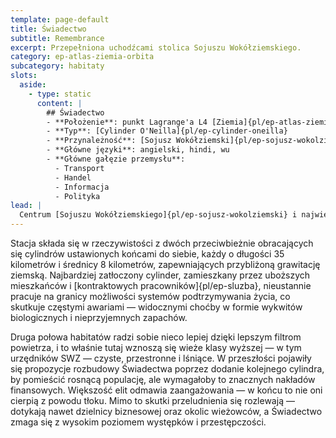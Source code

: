 ```yaml
---
template: page-default
title: Świadectwo
subtitle: Remembrance
excerpt: Przepełniona uchodźcami stolica Sojuszu Wokółziemskiego.
category: ep-atlas-ziemia-orbita
subcategory: habitaty
slots:
  aside:
    - type: static
      content: |
        ## Świadectwo
        - **Położenie**: punkt Lagrange'a L4 [Ziemia]{pl/ep-atlas-ziemia-orbita}-[Luna]{pl/ep-atlas-luna}
        - **Typ**: [Cylinder O'Neilla]{pl/ep-cylinder-oneilla}
        - **Przynależność**: [Sojusz Wokółziemski]{pl/ep-sojusz-wokolziemski}
        - **Główne języki**: angielski, hindi, wu
        - **Główne gałęzie przemysłu**: 
          - Transport
          - Handel
          - Informacja
          - Polityka
lead: |
  Centrum [Sojuszu Wokółziemskiego]{pl/ep-sojusz-wokolziemski} i największa stacja w pobliżu [Ziemi]{pl/ep-atlas-ziemia}, Świadectwo dominuje w punkcie L4 Ziemia–Księżyc i jest domem dla ponad dwóch milionów mieszkańców. Choć to największy [cylinder O’Neilla]{pl/ep-cylinder-oneilla} w historii, stacja jest wciąż przeludniona, przez co większość jej obszaru jest ciasna, brudna, śmierdząca i niebezpieczna.
---
```

Stacja składa się w rzeczywistości z dwóch przeciwbieżnie obracających się cylindrów ustawionych końcami do siebie, każdy o długości 35 kilometrów i średnicy 8 kilometrów, zapewniających przybliżoną grawitację ziemską. Najbardziej zatłoczony cylinder, zamieszkany przez uboższych mieszkańców i [kontraktowych pracowników]{pl/ep-sluzba}, nieustannie pracuje na granicy możliwości systemów podtrzymywania życia, co skutkuje częstymi awariami — widocznymi choćby w formie wykwitów biologicznych i nieprzyjemnych zapachów.

Druga połowa habitatów radzi sobie nieco lepiej dzięki lepszym filtrom powietrza, i to właśnie tutaj wznoszą się wieże klasy wyższej — w tym urzędników SWZ — czyste, przestronne i lśniące. W przeszłości pojawiły się propozycje rozbudowy Świadectwa poprzez dodanie kolejnego cylindra, by pomieścić rosnącą populację, ale wymagałoby to znacznych nakładów finansowych. Większość elit odmawia zaangażowania — w końcu to nie oni cierpią z powodu tłoku. Mimo to skutki przeludnienia się rozlewają — dotykają nawet dzielnicy biznesowej oraz okolic wieżowców, a Świadectwo zmaga się z wysokim poziomem występków i przestępczości.

